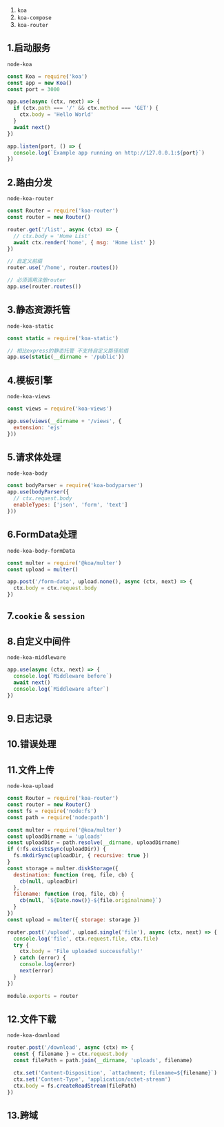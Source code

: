 1. `koa`
2. `koa-compose`
3. `koa-router`

## 1.启动服务

`node-koa`

```js
const Koa = require('koa')
const app = new Koa()
const port = 3000

app.use(async (ctx, next) => {
  if (ctx.path === '/' && ctx.method === 'GET') {
    ctx.body = 'Hello World'
  }
  await next()
})

app.listen(port, () => {
  console.log(`Example app running on http://127.0.0.1:${port}`)
})
```

## 2.路由分发

`node-koa-router`

```js
const Router = require('koa-router')
const router = new Router()

router.get('/list', async (ctx) => {
  // ctx.body = 'Home List'
  await ctx.render('home', { msg: 'Home List' })
})

// 自定义前缀
router.use('/home', router.routes())

// 必须调用注册router
app.use(router.routes())
```

## 3.静态资源托管

`node-koa-static`

```js
const static = require('koa-static')

// 相比express的静态托管 不支持自定义路径前缀
app.use(static(__dirname + '/public'))
```

## 4.模板引擎

`node-koa-views`

```js
const views = require('koa-views')

app.use(views(__dirname + '/views', {
  extension: 'ejs'
}))
```

## 5.请求体处理

`node-koa-body`

```js
const bodyParser = require('koa-bodyparser')
app.use(bodyParser({
  // ctx.request.body
  enableTypes: ['json', 'form', 'text']
}))
```

## 6.FormData处理

`node-koa-body-formData`

```js
const multer = require('@koa/multer')
const upload = multer()

app.post('/form-data', upload.none(), async (ctx, next) => {
  ctx.body = ctx.request.body
})
```

## 7.`cookie` & `session`

## 8.自定义中间件

`node-koa-middleware`

```js
app.use(async (ctx, next) => {
  console.log(`Middleware before`)
  await next()
  console.log(`Middleware after`)
})
```

## 9.日志记录
## 10.错误处理
## 11.**文件上传**

`node-koa-upload`

```js
const Router = require('koa-router')
const router = new Router()
const fs = require('node:fs')
const path = require('node:path')

const multer = require('@koa/multer')
const uploadDirname = 'uploads'
const uploadDir = path.resolve(__dirname, uploadDirname)
if (!fs.existsSync(uploadDir)) {
  fs.mkdirSync(uploadDir, { recursive: true })
}
const storage = multer.diskStorage({
  destination: function (req, file, cb) {
    cb(null, uploadDir)
  },
  filename: function (req, file, cb) {
    cb(null, `${Date.now()}-${file.originalname}`)
  }
})
const upload = multer({ storage: storage })

router.post('/upload', upload.single('file'), async (ctx, next) => {
  console.log('file', ctx.request.file, ctx.file)
  try {
    ctx.body = 'File uploaded successfully!'
  } catch (error) {
    console.log(error)
    next(error)
  }
})

module.exports = router
```

## 12.文件下载

`node-koa-download`

```js
router.post('/download', async (ctx) => {
  const { filename } = ctx.request.body
  const filePath = path.join(__dirname, 'uploads', filename)

  ctx.set('Content-Disposition', `attachment; filename=${filename}`)
  ctx.set('Content-Type', 'application/octet-stream')
  ctx.body = fs.createReadStream(filePath)
})
```

## 13.跨域
